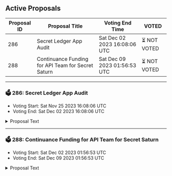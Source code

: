 ## Active Proposals

| Proposal ID | Proposal Title | Voting End Time | VOTED |
|-------------|----------------|-----------------|-------|
| 286 | Secret Ledger App Audit | Sat Dec 02 2023 16:08:06 UTC | ⏳ NOT VOTED |
| 288 | Continuance Funding for API Team for Secret Saturn | Sat Dec 09 2023 01:56:53 UTC | ⏳ NOT VOTED |

---

### 🗳 286: Secret Ledger App Audit
- Voting Start: Sat Nov 25 2023 16:08:06 UTC
- Voting End: Sat Dec 02 2023 16:08:06 UTC

<details>
<summary>Proposal Text</summary>
 
We propose to update the Secret Ledger App to ensure it’s secure and robust for all users. This involves an app update and an audit by one of Ledger’s external auditors. nn The update adds Ledger Stax support, updates the app to the latest audited upstream as well as some smaller UX improvements. nn For more information on the porposal, please visit: https://forum.scrt.network/t/secret-ledger-app-audit/7116 nn The total ask is 13796 SCRT, based on the audit sum of 4730 USDC, a SCRT price of 0.36$ and including the 5% volatility buffer. Any unused funds for the audit will be returned to the community pool as soon as possible. nn Places this has been also been discussed: nn 1. https://forum.scrt.network/t/governance-meeting-notes-mega-thread/3946/130 nn 2. https://forum.scrt.network/t/governance-meeting-notes-mega-thread/3946/131 n 3. https://t.me/SCRT_gov
</details>

---

### 🗳 288: Continuance Funding for API Team for Secret Saturn
- Voting Start: Sat Dec 02 2023 01:56:53 UTC
- Voting End: Sat Dec 09 2023 01:56:53 UTC

<details>
<summary>Proposal Text</summary>
 
As outlined here (The API Proposal IV Revision B: https://forum.scrt.network/t/the-api-proposal-iv-revision-b/7101), we have reduced the amount of total nodes to the following three teams: nn 9 x thenodefather (secretnodes.com (defunct), CEO of Delta Flyer LLC (unknown status), CEO of Secret LLC (unknown status) and several other identities and shell companies) nn 9 x Secret Saturn nn 9 x Quiet Monkey Mind nn The current funds are handled by thenodefather (secretnodes.com). He holds the wallet (here: https://www.mintscan.io/osmosis/address/osmo107wdqfgfa5v4kykahc2kg9syxe9yprayn7kacv) that has the funds for the API proposal and was supposed to handle the payouts according to my discretion. This arrangement was done in the past because he was one of API team leads, which he fully gave over to me at Oct 30th (see forum post here: https://forum.scrt.network/t/the-api-proposal-iv-revision-b/7101/11). nn As he does not want to make business with me anymore (which is unfortunate), he will not pay me my portion of the payout. nn This proposal covers my portion of the api team until we reach the next term in March: This would amount to 9 nodes x 150 $ per node x 4 months = 5400$ for this remaining period. nn Any extra, left over funds from my side will of course be paid back to the community pool. nn For more information on the proposal, please visit: https://forum.scrt.network/t/proposal-continuance-funding-for-api-team-for-secret-saturn/7176 nn The total ask is 15750 SCRT, based on the sum of 5400$, a SCRT price of 0.36$ and including the 5% volatility buffer. Any unused funds will be returned to the community pool as soon as possible. nn Places this has been also been discussed: nn 1. https://forum.scrt.network/t/governance-meeting-notes-mega-thread/3946/133 nn 2. https://t.me/SCRT_gov
</details>
